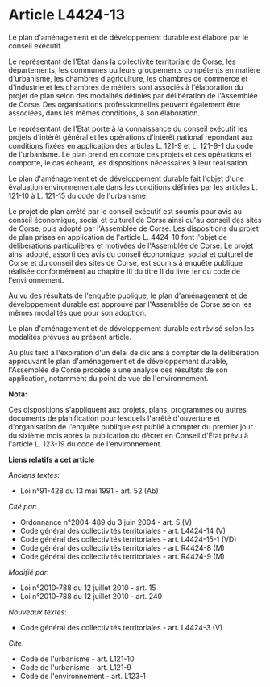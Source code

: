 # Article L4424-13

Le plan d'aménagement et de développement durable est élaboré par le conseil exécutif. 

Le représentant de l'Etat dans la collectivité territoriale de Corse, les départements, les communes ou leurs groupements
compétents en matière d'urbanisme, les chambres d'agriculture, les chambres de commerce et d'industrie et les chambres de
métiers sont associés à l'élaboration du projet de plan selon des modalités définies par délibération de l'Assemblée de
Corse. Des organisations professionnelles peuvent également être associées, dans les mêmes conditions, à son élaboration. 

Le représentant de l'Etat porte à la connaissance du conseil exécutif les projets d'intérêt général et les opérations
d'intérêt national répondant aux conditions fixées en application   des articles L. 121-9 et L. 121-9-1 du code de
l'urbanisme. Le plan prend en compte ces projets et ces opérations et comporte, le cas échéant, les dispositions nécessaires
à leur réalisation. 

Le plan d'aménagement et de développement durable fait l'objet d'une évaluation environnementale dans les conditions définies
par les articles L. 121-10 à L. 121-15 du code de l'urbanisme. 

Le projet de plan arrêté par le conseil exécutif est soumis pour avis au conseil économique, social et culturel de Corse
ainsi qu'au conseil des sites de Corse, puis adopté par l'Assemblée de Corse. Les dispositions du projet de plan prises en
application de l'article L. 4424-10 font l'objet de délibérations particulières et motivées de l'Assemblée de Corse. Le
projet ainsi adopté, assorti des avis du conseil économique, social et culturel de Corse et du conseil des sites de Corse,
est soumis à enquête publique réalisée conformément au chapitre III du titre II du livre Ier  du code de l'environnement. 

Au vu des résultats de l'enquête publique, le plan d'aménagement et de développement durable est approuvé par l'Assemblée de
Corse selon les mêmes modalités que pour son adoption. 

Le plan d'aménagement et de développement durable est révisé selon les modalités prévues au présent article. 

Au plus tard à l'expiration d'un délai de dix ans à compter de la délibération approuvant le plan d'aménagement et de
développement durable, l'Assemblée de Corse procède à une analyse des résultats de son application, notamment du point de vue
de l'environnement.

**Nota:**

Ces dispositions s'appliquent aux projets, plans, programmes ou autres documents de planification pour lesquels l'arrêté
d'ouverture et d'organisation de l'enquête publique est publié à compter du premier jour du sixième mois après la publication
du décret en Conseil d'Etat prévu à l'article L. 123-19 du code de l'environnement.

**Liens relatifs à cet article**

_Anciens textes_:

  - Loi n°91-428 du 13 mai 1991 - art. 52 (Ab)

_Cité par_:

  - Ordonnance n°2004-489 du 3 juin 2004 - art. 5 (V)
  - Code général des collectivités territoriales - art. L4424-14 (V)
  - Code général des collectivités territoriales - art. L4424-15-1 (VD)
  - Code général des collectivités territoriales - art. R4424-8 (M)
  - Code général des collectivités territoriales - art. R4424-9 (M)

_Modifié par_:

  - Loi n°2010-788 du 12 juillet 2010 - art. 15
  - Loi n°2010-788 du 12 juillet 2010 - art. 240

_Nouveaux textes_:

  - Code général des collectivités territoriales - art. L4424-3 (V)

_Cite_:

  - Code de l'urbanisme - art. L121-10
  - Code de l'urbanisme - art. L121-9
  - Code de l'environnement - art. L123-1
